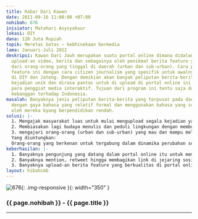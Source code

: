 ```yaml
---
title: Kabar Dari Kawan
date: 2011-09-16 11:08:00 +07:00
nohibah: 676
inisiator: Matahari Asysyakuur
lokasi: DIY
dana: 120 Juta Rupiah
topik: Meretas batas – kebhinekaan bermedia
lama: Januari-Juli 2012
deskripsi: Kawan Dari Jauh merupakan suatu portal online dimana didalamnya merupakan
  upload-an video, berita dan sebagainya oleh penikmat berita feature yang berasal
  dari orang-orang yang tinggal di daerah (urban dan sub-urban). Cara peliputan berita
  feature ini dengan cara citizen journalism yang spesifik untuk awalnya akan diujicobakan
  di DIY dan Jateng. Dengan demikian akan banyak peliputan berita-berita feature tentang
  kejadian unik dan dirasa pantas untuk di upload di portal online ini untuk dinikmati
  para penggiat media interaktif. Tujuan dari program ini tentu saja dapat meningkatkan
  kebanggan terhadap Indonesia.
masalah: Banyaknya jenis peliputan berita-berita yang terpusat pada daerah tertentu
  dengan gaya bahasa yang relatif formal dan menggunakan bahasa yang sulit dimengerti
  oleh mereka byang berpendidikan rendah.
solusi: |-
  1. Mengajak masyarakat luas untuk mulai mengupload segala kejadian yang dirasa unik dan pantas (mengandung nilai berita) dengan bentuk bahasa mereka sendiri untuk segmentasi umum;
  2. Membiasakan lagi budaya menulis dan peduli lingkungan dengan membumikan citizen journalism;
  3. mengajari orang-orang (urban dan sub-urban) yang mau dan mampu melakukan perubahan hidup untuk pemerataan merita
  Yang diuntungkan:
  Orang-orang yang berkenan untuk tergabung dalam dinamika perubahan sosial dalam hal ini teknologi informasi, dan integrasi media serta semua orang penggiat media baru, terutama yang update pada berita-berita terbaru yang tergabung baik dalam jejaring sosial maupun forum, dan sebagainya.
keberhasilan: |-
  1. Banyaknya pengunjung yang datang dalam portal online itu untuk membaca hingga berkomentar;
  2. Banyaknya mention, retweet hingga membagikan link di jejaring sosial;
  3. Banyaknya upload-an berita feature yang berkualitas di portal online tersebut.
layout: hibahcmb
---
```


![676](/static/img/hibahcmb/676.png){: .img-responsive }{: width="350" }

### {{ page.nohibah }} - {{ page.title }}

---
